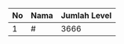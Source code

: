| No | Nama            | Jumlah Level |
|----|-----------------|--------------|
| 1  | #    |    3666        |

